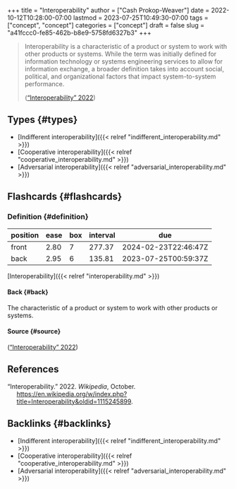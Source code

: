 +++
title = "Interoperability"
author = ["Cash Prokop-Weaver"]
date = 2022-10-12T10:28:00-07:00
lastmod = 2023-07-25T10:49:30-07:00
tags = ["concept", "concept"]
categories = ["concept"]
draft = false
slug = "a41fccc0-fe85-462b-b8e9-5758fd6327b3"
+++

> Interoperability is a characteristic of a product or system to work with other products or systems. While the term was initially defined for information technology or systems engineering services to allow for information exchange, a broader definition takes into account social, political, and organizational factors that impact system-to-system performance.
>
> (<a href="#citeproc_bib_item_1">“Interoperability” 2022</a>)


## Types {#types}

-   [Indifferent interoperability]({{< relref "indifferent_interoperability.md" >}})
-   [Cooperative interoperability]({{< relref "cooperative_interoperability.md" >}})
-   [Adversarial interoperability]({{< relref "adversarial_interoperability.md" >}})


## Flashcards {#flashcards}


### Definition {#definition}

| position | ease | box | interval | due                  |
|----------|------|-----|----------|----------------------|
| front    | 2.80 | 7   | 277.37   | 2024-02-23T22:46:47Z |
| back     | 2.95 | 6   | 135.81   | 2023-07-25T00:59:37Z |

[Interoperability]({{< relref "interoperability.md" >}})


#### Back {#back}

The characteristic of a product or system to work with other products or systems.


#### Source {#source}

(<a href="#citeproc_bib_item_1">“Interoperability” 2022</a>)

## References

<style>.csl-entry{text-indent: -1.5em; margin-left: 1.5em;}</style><div class="csl-bib-body">
  <div class="csl-entry"><a id="citeproc_bib_item_1"></a>“Interoperability.” 2022. <i>Wikipedia</i>, October. <a href="https://en.wikipedia.org/w/index.php?title=Interoperability&oldid=1115245899">https://en.wikipedia.org/w/index.php?title=Interoperability&#38;oldid=1115245899</a>.</div>
</div>


## Backlinks {#backlinks}

-   [Indifferent interoperability]({{< relref "indifferent_interoperability.md" >}})
-   [Cooperative interoperability]({{< relref "cooperative_interoperability.md" >}})
-   [Adversarial interoperability]({{< relref "adversarial_interoperability.md" >}})
